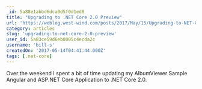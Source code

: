 ```yaml
---
_id: 5a88e1abbd6dca0d5f0d1ed8
title: "Upgrading to .NET Core 2.0 Preview"
url: 'https://weblog.west-wind.com/posts/2017/May/15/Upgrading-to-NET-Core-20-Preview'
category: articles
slug: 'upgrading-to-net-core-2-0-preview'
user_id: 5a83ce59d6eb0005c4ecda2c
username: 'bill-s'
createdOn: '2017-05-14T04:41:44.000Z'
tags: [.net-core]
---
```


Over the weekend I spent a bit of time updating my AlbumViewer Sample Angular and ASP.NET Core Application to .NET Core 2.0.
